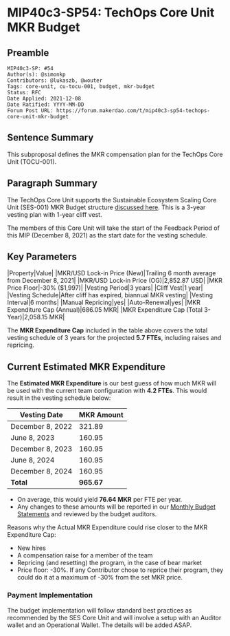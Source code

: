 # MIP40c3-SP54: TechOps Core Unit MKR Budget

## Preamble 

```
MIP40c3-SP: #54
Author(s): @simonkp
Contributors: @lukaszb, @wouter
Tags: core-unit, cu-tocu-001, budget, mkr-budget
Status: RFC
Date Applied: 2021-12-08
Date Ratified: YYYY-MM-DD
Forum Post URL: https://forum.makerdao.com/t/mip40c3-sp54-techops-core-unit-mkr-budget
```

## Sentence Summary

This subproposal defines the MKR compensation plan for the TechOps Core Unit (TOCU-001).

## Paragraph Summary

The TechOps Core Unit supports the Sustainable Ecosystem Scaling Core Unit (SES-001) MKR Budget structure [discussed here](https://forum.makerdao.com/t/pre-mip-discussion-an-alternative-mkr-compensation-plan/8000). This is a 3-year vesting plan with 1-year cliff vest.

The members of this Core Unit will take the start of the Feedback Period of this MIP (December 8, 2021) as the start date for the vesting schedule.

## Key Parameters

|Property|Value|
|MKR/USD Lock-in Price (New)|Trailing 6 month average from December 8, 2021|
|MKR/USD Lock-in Price (OG)|2,852.87 USD|
|MKR Price Floor|-30% ($1,997)|
|Vesting Period|3 years|
|Cliff Vest|1 year|
|Vesting Schedule|After cliff has expired, biannual MKR vesting|
|Vesting Interval|6 months|
|Manual Repricing|yes|
|Auto-Renewal|yes|
|MKR Expenditure Cap (Annual)|686.05 MKR|
|MKR Expenditure Cap (Total 3-Year)|2,058.15 MKR|

The **MKR Expenditure Cap** included in the table above covers the total vesting schedule of 3 years for the projected **5.7 FTEs**, including raises and repricing.

## Current Estimated MKR Expenditure

The **Estimated MKR Expenditure** is our best guess of how much MKR will be used with the current team configuration with **4.2 FTEs**. This would result in the vesting schedule below:

|Vesting Date|MKR Amount|
|--|--|
|December 8, 2022|321.89|
|June 8, 2023|160.95|
|December 8, 2023|160.95|
|June 8, 2024|160.95|
|December 8, 2024|160.95|
|**Total**|**965.67**|

- On average, this would yield **76.64 MKR** per FTE per year.
- Any changes to these amounts will be reported in our [Monthly Budget Statements](https://github.com/makerdao-ses/transparency-reporting/) and reviewed by the budget auditors.

Reasons why the Actual MKR Expenditure could rise closer to the MKR Expenditure Cap:

- New hires
- A compensation raise for a member of the team
- Repricing (and resetting) the program, in the case of bear market
- Price floor: -30%. If any Contributor chose to reprice their program, they could do it at a maximum of -30% from the set MKR price.

### Payment Implementation

The budget implementation will follow standard best practices as recommended by the SES Core Unit and will involve a setup with an Auditor wallet and an Operational Wallet. The details will be added ASAP.